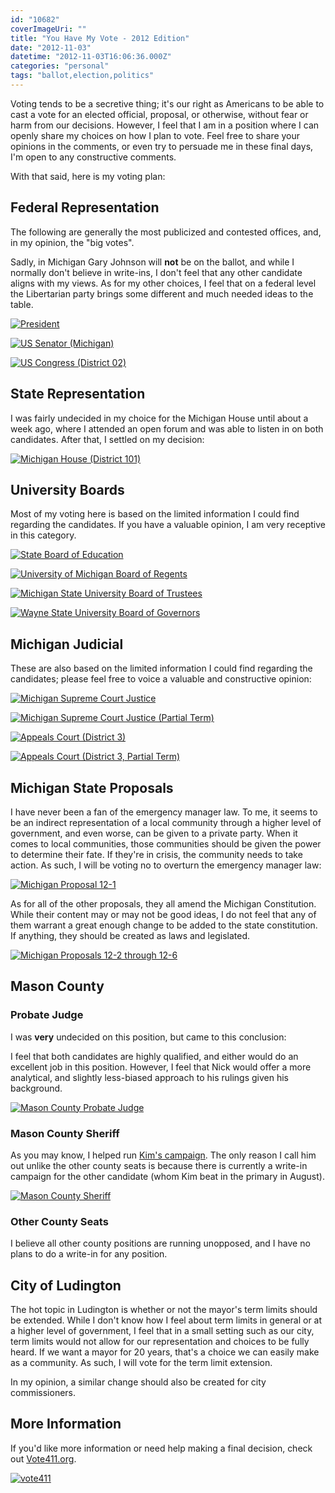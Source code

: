 ```yaml
---
id: "10682"
coverImageUri: ""
title: "You Have My Vote - 2012 Edition"
date: "2012-11-03"
datetime: "2012-11-03T16:06:36.000Z"
categories: "personal"
tags: "ballot,election,politics"
---
```


Voting tends to be a secretive thing; it's our right as Americans to be able to cast a vote for an elected official, proposal, or otherwise, without fear or harm from our decisions. However, I feel that I am in a position where I can openly share my choices on how I plan to vote. Feel free to share your opinions in the comments, or even try to persuade me in these final days, I'm open to any constructive comments.

With that said, here is my voting plan:

## Federal Representation

The following are generally the most publicized and contested offices, and, in my opinion, the "big votes".

Sadly, in Michigan Gary Johnson will **not** be on the ballot, and while I normally don't believe in write-ins, I don't feel that any other candidate aligns with my views. As for my other choices, I feel that on a federal level the Libertarian party brings some different and much needed ideas to the table.

[![](http://assets.brandonmartinez.com/brandonmartinez/2012/11/Ballot_01.jpg "President")](http://assets.brandonmartinez.com/brandonmartinez/2012/11/Ballot_01.jpg)

[![](http://assets.brandonmartinez.com/brandonmartinez/2012/11/Ballot_02.jpg "US Senator (Michigan)")](http://assets.brandonmartinez.com/brandonmartinez/2012/11/Ballot_02.jpg)

[![](http://assets.brandonmartinez.com/brandonmartinez/2012/11/Ballot_03.jpg "US Congress (District 02)")](http://assets.brandonmartinez.com/brandonmartinez/2012/11/Ballot_03.jpg)

## State Representation

I was fairly undecided in my choice for the Michigan House until about a week ago, where I attended an open forum and was able to listen in on both candidates. After that, I settled on my decision:

[![](http://assets.brandonmartinez.com/brandonmartinez/2012/11/Ballot_04.jpg "Michigan House (District 101)")](http://assets.brandonmartinez.com/brandonmartinez/2012/11/Ballot_04.jpg)

## University Boards

Most of my voting here is based on the limited information I could find regarding the candidates. If you have a valuable opinion, I am very receptive in this category.

[![](http://assets.brandonmartinez.com/brandonmartinez/2012/11/Ballot_05.jpg "State Board of Education")](http://assets.brandonmartinez.com/brandonmartinez/2012/11/Ballot_05.jpg)

[![](http://assets.brandonmartinez.com/brandonmartinez/2012/11/Ballot_06.jpg "University of Michigan Board of Regents")](http://assets.brandonmartinez.com/brandonmartinez/2012/11/Ballot_06.jpg)

[![](http://assets.brandonmartinez.com/brandonmartinez/2012/11/Ballot_07.jpg "Michigan State University Board of Trustees")](http://assets.brandonmartinez.com/brandonmartinez/2012/11/Ballot_07.jpg)

[![](http://assets.brandonmartinez.com/brandonmartinez/2012/11/Ballot_08.jpg "Wayne State University Board of Governors")](http://assets.brandonmartinez.com/brandonmartinez/2012/11/Ballot_08.jpg)

## Michigan Judicial

These are also based on the limited information I could find regarding the candidates; please feel free to voice a valuable and constructive opinion:

[![](http://assets.brandonmartinez.com/brandonmartinez/2012/11/Ballot_09.jpg "Michigan Supreme Court Justice")](http://assets.brandonmartinez.com/brandonmartinez/2012/11/Ballot_09.jpg)

[![](http://assets.brandonmartinez.com/brandonmartinez/2012/11/Ballot_10.jpg "Michigan Supreme Court Justice (Partial Term)")](http://assets.brandonmartinez.com/brandonmartinez/2012/11/Ballot_10.jpg)

[![](http://assets.brandonmartinez.com/brandonmartinez/2012/11/Ballot_11.jpg "Appeals Court (District 3)")](http://assets.brandonmartinez.com/brandonmartinez/2012/11/Ballot_11.jpg)

[![](http://assets.brandonmartinez.com/brandonmartinez/2012/11/Ballot_12.jpg "Appeals Court (District 3, Partial Term)")](http://assets.brandonmartinez.com/brandonmartinez/2012/11/Ballot_12.jpg)

## Michigan State Proposals

I have never been a fan of the emergency manager law. To me, it seems to be an indirect representation of a local community through a higher level of government, and even worse, can be given to a private party. When it comes to local communities, those communities should be given the power to determine their fate. If they're in crisis, the community needs to take action. As such, I will be voting no to overturn the emergency manager law:

[![](http://assets.brandonmartinez.com/brandonmartinez/2012/11/Ballot_15.jpg "Michigan Proposal 12-1")](http://assets.brandonmartinez.com/brandonmartinez/2012/11/Ballot_15.jpg)

As for all of the other proposals, they all amend the Michigan Constitution. While their content may or may not be good ideas, I do not feel that any of them warrant a great enough change to be added to the state constitution. If anything, they should be created as laws and legislated.

[![](http://assets.brandonmartinez.com/brandonmartinez/2012/11/Ballot_16.jpg "Michigan Proposals 12-2 through 12-6")](http://assets.brandonmartinez.com/brandonmartinez/2012/11/Ballot_16.jpg)

## Mason County

### Probate Judge

I was **very** undecided on this position, but came to this conclusion:

I feel that both candidates are highly qualified, and either would do an excellent job in this position. However, I feel that Nick would offer a more analytical, and slightly less-biased approach to his rulings given his background.

[![](http://assets.brandonmartinez.com/brandonmartinez/2012/11/Ballot_13.jpg "Mason County Probate Judge")](http://assets.brandonmartinez.com/brandonmartinez/2012/11/Ballot_13.jpg)

### Mason County Sheriff

As you may know, I helped run [Kim's campaign](http://www.kimcoleforsheriff.com/). The only reason I call him out unlike the other county seats is because there is currently a write-in campaign for the other candidate (whom Kim beat in the primary in August).

[![](http://assets.brandonmartinez.com/brandonmartinez/2012/11/Ballot_14.jpg "Mason County Sheriff")](http://www.kimcoleforsheriff.com/)

### Other County Seats

I believe all other county positions are running unopposed, and I have no plans to do a write-in for any position.

## City of Ludington

The hot topic in Ludington is whether or not the mayor's term limits should be extended. While I don't know how I feel about term limits in general or at a higher level of government, I feel that in a small setting such as our city, term limits would not allow for our representation and choices to be fully heard. If we want a mayor for 20 years, that's a choice we can easily make as a community. As such, I will vote for the term limit extension.

In my opinion, a similar change should also be created for city commissioners.

## More Information

If you'd like more information or need help making a final decision, check out [Vote411.org](http://www.vote411.org/).

[![](http://assets.brandonmartinez.com/brandonmartinez/2012/11/vote411.png "vote411")](http://www.vote411.org/)
